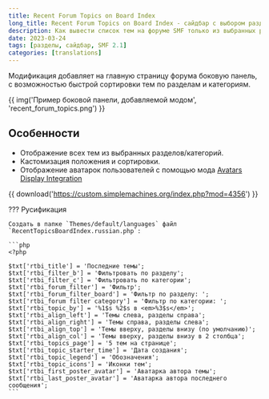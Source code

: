 ```yaml
---
title: Recent Forum Topics on Board Index
long_title: Recent Forum Topics on Board Index - сайдбар с выбором разделов или категорий
description: Как вывести список тем на форуме SMF только из выбранных разделов или категорий?
date: 2023-03-24
tags: [разделы, сайдбар, SMF 2.1]
categories: [translations]
---
```


Модификация добавляет на главную страницу форума боковую панель, с возможностью быстрой сортировки тем по разделам и категориям.

<!-- more -->

{{ img('Пример боковой панели, добавляемой модом', 'recent_forum_topics.png') }}

## Особенности

- Отображение всех тем из выбранных разделов/категорий.
- Кастомизация положения и сортировки.
- Отображение аватарок пользователей с помощью мода [Avatars Display Integration](/translations/avatars-display-integration)

{{ download('https://custom.simplemachines.org/index.php?mod=4356') }}

??? Русификация

    Создать в папке `Themes/default/languages` файл `RecentTopicsBoardIndex.russian.php`:

    ```php
    <?php

    $txt['rtbi_title'] = 'Последние темы';
    $txt['rtbi_filter_b'] = 'Фильтровать по разделу';
    $txt['rtbi_filter_c'] = 'Фильтровать по категории';
    $txt['rtbi_forum_filter'] = 'Фильтр';
    $txt['rtbi_forum_filter_board'] = 'Фильтр по разделу: ';
    $txt['rtbi_forum filter category'] = 'Фильтр по категории: ';
    $txt['rtbi_topic_by'] = '%1$s %2$s в <em>%3$s</em>';
    $txt['rtbi_align_left'] = 'Темы слева, разделы справа';
    $txt['rtbi_align_right'] = 'Темы справа, разделы слева';
    $txt['rtbi_align_top'] = 'Темы вверху, разделы внизу (по умолчанию)';
    $txt['rtbi_align_col'] = 'Темы вверху, разделы внизу в 2 столбца';
    $txt['rtbi_topics_page'] = '5 тем на странице';
    $txt['rtbi_topic_starter_time'] = 'Дата создания';
    $txt['rtbi_topic_legend'] = 'Обозначения';
    $txt['rtbi_topic_icons'] = 'Иконки тем';
    $txt['rtbi_first_poster_avatar'] = 'Аватарка автора темы';
    $txt['rtbi_last_poster_avatar'] = 'Аватарка автора последнего сообщения';
    ```
